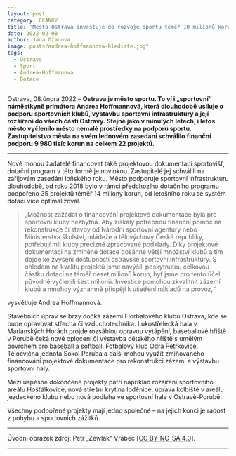 ```yaml
---
layout: post
category: CLANKY
title: 'Město Ostrava investuje do rozvoje sportu téměř 10 milionů korun'
date: 2022-02-08
author: Jana Ožanova
image: posts/andrea-hoffmannova-hlediste.jpg"
tags:				
  - Ostrava
  - Sport		
  - Andrea-Hoffmanova			
  - Dotace			
---
```


Ostrava, 08.února 2022 – **Ostrava je město sportu. To ví i „sportovní“ náměstkyně primátora Andrea Hoffmannová, která dlouhodobě usiluje o podporu sportovních klubů, výstavbu sportovní infrastruktury a její rozšíření do všech částí Ostravy. Stejně jako v minulých letech, i letos město vyčlenilo město nemalé prostředky na podporu sportu. Zastupitelstvo města na svém lednovém zasedání schválilo finanční podporu 9 980 tisíc korun na celkem 22 projektů.**

<hr />
Nově mohou žadatelé financovat také projektovou dokumentaci sportovišť, dotační program v této formě je novinkou. Zastupitelé jej schválili na zářijovém zasedání loňského roku. Město podporuje sportovní infrastrukturu dlouhodobě, od roku 2018 bylo v rámci předchozího dotačního programu podpořeno 35 projektů téměř 14 miliony korun, od letošního roku se systém dotací více optimalizoval.

>„Možnost zažádat o financování projektové dokumentace byla pro sportovní kluby nezbytná. Aby získaly potřebnou finanční pomoc na rekonstrukce či stavby od Národní sportovní agentury nebo Ministerstva školství, mládeže a tělovýchovy České republiky, potřebují mít kluby precizně zpracované podklady. Díky projektové dokumentaci na zmíněné dotace dosáhne větší množství klubů a tím dojde ke zvýšení dostupnosti ostravské sportovní infrastruktury. S ohledem na kvalitu projektů jsme navýšili poskytnutou celkovou částku dotací na téměř deset milionů korun, byť jsme pro tento účel původně vyčlenili šest milionů. Investice pomohou zkvalitnit zázemí klubů a mnohdy významně přispějí k ušetření nákladů na provoz,“

vysvětluje Andrea Hoffmannová.

Stavebních úprav se brzy dočká zázemí Florbalového klubu Ostrava, kde se bude opravovat střecha či vzduchotechnika. Lukostřelecká hala v Mariánských Horách projde rozsáhlou opravou vytápění, baseballové hřiště v Porubě čeká nové oplocení či výstavba dětského hřiště s umělým povrchem pro baseball a softball. Fotbalový klub Odra Petřkovice, Tělocvičná jednota Sokol Poruba a další mohou využít zmiňovaného financování projektové dokumentace pro rekonstrukci zázemí a výstavbu sportovní haly.

Mezi úspěšně dokončené projekty patří například rozšíření sportovního areálu Hošťálkovice, nová střešní krytina loděnice, úprava kolbiště v areálu jezdeckého klubu nebo nová podlaha ve sportovní hale v Ostravě-Porubě.

Všechny podpořené projekty mají jedno společné – na jejich konci je radost z pohybu a sportovních zážitků.

---

Úvodní obrázek zdroj: Petr „Zewlak“ Vrabec \[[CC BY-NC-SA 4.0](https://creativecommons.org/licenses/by-nc-sa/4.0/deed.cs)\].


- - -
